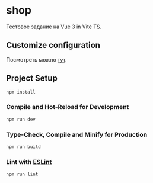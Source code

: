 # shop

Тестовое  задание на  Vue 3 in Vite TS.


## Customize configuration

Посмотреть можно [тут](https://dvvinfo.github.io/test-shop/).

## Project Setup

```sh
npm install
```

### Compile and Hot-Reload for Development

```sh
npm run dev
```

### Type-Check, Compile and Minify for Production

```sh
npm run build
```

### Lint with [ESLint](https://eslint.org/)

```sh
npm run lint
```

